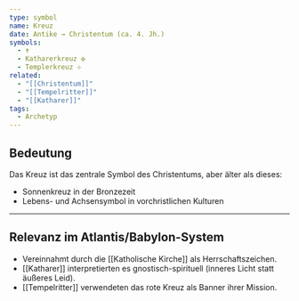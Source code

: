 ```yaml
---
type: symbol
name: Kreuz
date: Antike → Christentum (ca. 4. Jh.)
symbols:
  - ✝️
  - Katharerkreuz ✠
  - Templerkreuz ☩
related:
  - "[[Christentum]]"
  - "[[Tempelritter]]"
  - "[[Katharer]]"
tags:
  - Archetyp
---
```

## Bedeutung

Das Kreuz ist das zentrale Symbol des Christentums, aber älter als dieses:  
- Sonnenkreuz in der Bronzezeit  
- Lebens- und Achsensymbol in vorchristlichen Kulturen  

---
## Relevanz im Atlantis/Babylon-System

- Vereinnahmt durch die [[Katholische Kirche]] als Herrschaftszeichen.  
- [[Katharer]] interpretierten es gnostisch-spirituell (inneres Licht statt äußeres Leid).  
- [[Tempelritter]] verwendeten das rote Kreuz als Banner ihrer Mission.  
